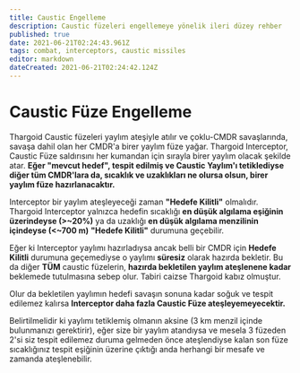 ```yaml
---
title: Caustic Engelleme
description: Caustic füzeleri engellemeye yönelik ileri düzey rehber
published: true
date: 2021-06-21T02:24:43.961Z
tags: combat, interceptors, caustic missiles
editor: markdown
dateCreated: 2021-06-21T02:24:42.124Z
---
```


# Caustic Füze Engelleme

Thargoid Caustic füzeleri yaylım ateşiyle atılır ve çoklu-CMDR savaşlarında, savaşa dahil olan her CMDR'a birer yaylım füze yağar. Thargoid Interceptor, Caustic Füze saldırısını her kumandan için sırayla birer yaylım olacak şekilde atar. **Eğer "mevcut hedef", tespit edilmiş ve Caustic Yaylım'ı tetiklediyse diğer tüm CMDR'lara da, sıcaklık ve uzaklıkları ne olursa olsun, birer yaylım füze hazırlanacaktır.**

Interceptor bir yaylım ateşleyeceği zaman **"Hedefe Kilitli"** olmalıdır. Thargoid Interceptor yalnızca hedefin sıcaklığı **en düşük algılama eşiğinin üzerindeyse (>~20%)** ya da uzaklığı **en düşük algılama menzilinin içindeyse (<~700 m)** **"Hedefe Kilitli"** durumuna geçebilir.

Eğer ki Interceptor yaylımı hazırladıysa ancak belli bir CMDR için **Hedefe Kilitli** durumuna geçemediyse o yaylımı **süresiz** olarak hazırda bekletir. Bu da diğer **TÜM** caustic füzelerin, **hazırda bekletilen yaylım ateşlenene kadar** beklemede tutulmasına sebep olur. Tabiri caizse Thargoid kabız olmuştur.

Olur da bekletilen yaylımın hedefi savaşın sonuna kadar soğuk ve tespit edilemez kalırsa **Interceptor daha fazla Caustic Füze ateşleyemeyecektir.**

Belirtilmelidir ki yaylımı tetiklemiş olmanın aksine (3 km menzil içinde bulunmanızı gerektirir), eğer size bir yaylım atandıysa ve mesela 3 füzeden 2'si siz tespit edilemez duruma gelmeden önce ateşlendiyse kalan son füze sıcaklığınız tespit eşiğinin üzerine çıktığı anda herhangi bir mesafe ve zamanda ateşlenebilir.
